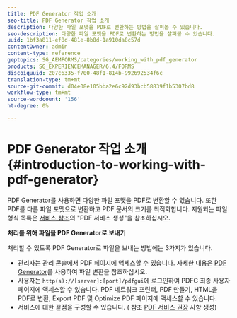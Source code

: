 ```yaml
---
title: PDF Generator 작업 소개
seo-title: PDF Generator 작업 소개
description: 다양한 파일 포맷을 PDF로 변환하는 방법을 살펴볼 수 있습니다.
seo-description: 다양한 파일 포맷을 PDF로 변환하는 방법을 살펴볼 수 있습니다.
uuid: 1bf3a811-ef8d-481e-8b8d-1a910da8c57d
contentOwner: admin
content-type: reference
geptopics: SG_AEMFORMS/categories/working_with_pdf_generator
products: SG_EXPERIENCEMANAGER/6.4/FORMS
discoiquuid: 207c6335-f700-48f1-814b-992692534f6c
translation-type: tm+mt
source-git-commit: d04e08e105bba2e6c92d93bcb58839f1b5307bd8
workflow-type: tm+mt
source-wordcount: '156'
ht-degree: 0%

---
```



# PDF Generator 작업 소개 {#introduction-to-working-with-pdf-generator}

PDF Generator를 사용하면 다양한 파일 포맷을 PDF로 변환할 수 있습니다. 또한 PDF를 다른 파일 포맷으로 변환하고 PDF 문서의 크기를 최적화합니다. 지원되는 파일 형식 목록은 [서비스 참조](https://www.adobe.com/go/learn_aemforms_services_63)의 &quot;PDF 서비스 생성&quot;을 참조하십시오.

**처리를 위해 파일을 PDF Generator로 보내기**

처리할 수 있도록 PDF Generator로 파일을 보내는 방법에는 3가지가 있습니다.

* 관리자는 관리 콘솔에서 PDF 페이지에 액세스할 수 있습니다. 자세한 내용은 [PDF Generator](/help/forms/using/admin-help/converting-files-using-pdf-generator.md)를 사용하여 파일 변환을 참조하십시오.
* 사용자는 `http(s)://[server]:[port]/pdfgui`에 로그인하여 PDFG 최종 사용자 페이지에 액세스할 수 있습니다. PDF 네트워크 프린터, PDF 만들기, HTML을 PDF로 변환, Export PDF 및 Optimize PDF 페이지에 액세스할 수 있습니다.
* 서비스에 대한 끝점을 구성할 수 있습니다. ( <!--Fix broken link Managing Endpoints and --> 참조 [PDF 서비스 권장](/help/forms/using/admin-help/configuring-watched-folder-endpoints.md#generate-pdf-service-recommendations) 사항 생성)

